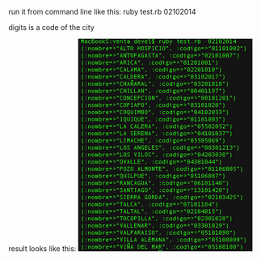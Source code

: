 run it from command line like this:
ruby test.rb 02102014
 
digits is a code of the city

result looks like this:
![alt tag](https://github.com/2rba/venta/blob/master/example.png)
